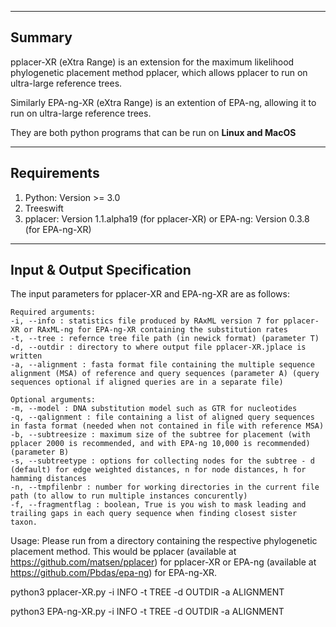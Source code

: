 

------------------------
Summary
------------------------
pplacer-XR (eXtra Range) is an extension for the maximum likelihood phylogenetic placement method pplacer, which allows pplacer to run on ultra-large reference trees. 

Similarly EPA-ng-XR (eXtra Range) is an extention of EPA-ng, allowing it to run on ultra-large reference trees.

They are both python programs that can be run on **Linux and MacOS**


------------------------
Requirements
------------------------
1. Python: Version >= 3.0
2. Treeswift
3. pplacer: Version 1.1.alpha19 (for pplacer-XR)
   or 
   EPA-ng: Version 0.3.8 (for EPA-ng-XR)


----------------------------------
Input & Output Specification
----------------------------------
The input parameters for pplacer-XR and EPA-ng-XR are as follows:
    
    Required arguments: 
    -i, --info : statistics file produced by RAxML version 7 for pplacer-XR or RAxML-ng for EPA-ng-XR containing the substitution rates
    -t, --tree : refernce tree file path (in newick format) (parameter T)
    -d, --outdir : directory to where output file pplacer-XR.jplace is written
    -a, --alignment : fasta format file containing the multiple sequence alignment (MSA) of reference and query sequences (parameter A) (query sequences optional if aligned queries are in a separate file)

    Optional arguments:
    -m, --model : DNA substitution model such as GTR for nucleotides
    -q, --qalignment : file containing a list of aligned query sequences in fasta format (needed when not contained in file with reference MSA)
    -b, --subtreesize : maximum size of the subtree for placement (with pplacer 2000 is recommended, and with EPA-ng 10,000 is recommended) (parameter B) 
    -s, --subtreetype : options for collecting nodes for the subtree - d (default) for edge weighted distances, n for node distances, h for hamming distances
    -n, --tmpfilenbr : number for working directories in the current file path (to allow to run multiple instances concurently)
    -f, --fragmentflag : boolean, True is you wish to mask leading and trailing gaps in each query sequence when finding closest sister taxon.
    

Usage:
Please run from a directory containing the respective phylogenetic placement method. This would be pplacer (available at https://github.com/matsen/pplacer) for pplacer-XR or EPA-ng (available at https://github.com/Pbdas/epa-ng) for EPA-ng-XR.

python3 pplacer-XR.py -i INFO -t TREE -d OUTDIR -a ALIGNMENT

python3 EPA-ng-XR.py -i INFO -t TREE -d OUTDIR -a ALIGNMENT    
